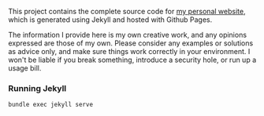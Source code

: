 This project contains the complete source code for [my personal website](https://ajbrown.org),
which is generated using Jekyll and hosted with Github Pages.  

The information I provide here is my own creative work, and any opinions
expressed are those of my own.  Please consider any examples or solutions as
advice only, and make sure things work correctly in your environment. I won't be
liable if you break something, introduce a security hole, or run up a usage bill.  


### Running Jekyll
```
bundle exec jekyll serve
```
